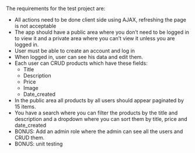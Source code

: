 The requirements for the test project are:
* All actions need to be done client side using AJAX, refreshing the page is not acceptable
* The app should have a public area where you don’t need to be logged in to view it and a private area where you can’t view it unless you are logged in.
* User must be able to create an account and log in
* When logged in, user can see his data and edit them.
* Each user can CRUD products which have these fields:
   * Title
   * Description
   * Price
   * Image
   * Date_created
* In the public area all products by all users should appear paginated by 15 items.
* You have a search where you can filter the products by the title and description and a dropdown where you can sort them by title, price and date_created
* BONUS: Add an admin role where the admin can see all the users and CRUD them.
* BONUS:  unit testing
